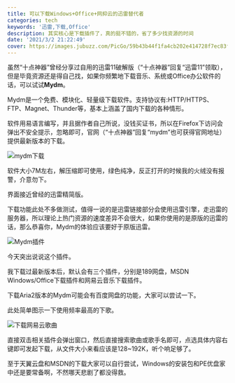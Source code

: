 ```yaml
---
title: 可以下载Windows+Office+网抑云的迅雷替代者
categories: tech
keywords: '迅雷,下载,Office'
description: 其实核心是下载插件了，真的挺不错的，省了多少找资源的时间
date: '2021/3/2 21:22:49'
cover: https://images.jubuzz.com/PicGo/59b43b44f1fa4cb202e414728f7ec83f-6b00e0.webp
---
```


虽然“十点神器”曾经分享过自用的迅雷11破解版（“十点神器”回复“迅雷11”领取），但是毕竟资源还是得自己找，如果你频繁地下载音乐、系统或Office办公软件的话，可以试试**Mydm**。

Mydm是一个免费、模块化、轻量级下载软件。支持协议有:HTTP/HTTPS、FTP、Magnet、Thunder等，基本上涵盖了国内下载的各种情形。

软件用易语言编写，并且据作者自己所说，没钱买证书，所以在Firefox下访问会弹出不安全提示，忽略即可，官网（“十点神器”回复“mydm”也可获得官网地址）提供最新版本的下载。

![mydm下载](https://images.jubuzz.com/PicGo/ef1245619daefdfcffb2e1d0d274b489-edd1c5.png)

软件大小7M左右，解压缩即可使用，绿色纯净，反正打开的时候我的火绒没有报警，介意勿下。

界面接近曾经的迅雷精简版。

下载功能此处不多做测试，值得一说的是迅雷链接部分会使用迅雷引擎，走迅雷的服务器，所以理论上热门资源的速度差异不会很大，如果你使用的是原版的迅雷的话，那么恭喜你，Mydm的体验应该要好于原版迅雷。

![Mydm插件](https://images.jubuzz.com/PicGo/2be20b6ee966937abc1c9b3a4705f7a5-fbfaf4.png)

今天突出说说这个插件。

我下载过最新版本后，默认会有三个插件，分别是189网盘，MSDN Windows/Office下载插件和网易云音乐下载插件。

下载Aria2版本的Mydm可能会有百度网盘的功能，大家可以尝试一下。

此处简单图示一下使用频率最高的下歌。

![下载网易云歌曲](https://images.jubuzz.com/PicGo/c29656463f49695d477d20989ffa79f4-bb9bd9.png)

直接双击相关插件会弹出窗口，然后直接搜索歌曲或歌手名即可，点选具体内容右键即可发起下载，从文件大小来看应该是128~192K，听个响足够了。

至于天翼云盘和MSDN的下载大家可以自行尝试，Windows的安装包和PE优盘家中还是要常备啊，不然哪天悲剧了都没得救。